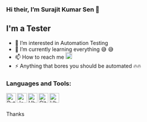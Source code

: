 ### Hi their, I’m Surajit Kumar Sen 👋 

## I'm a Tester

- 👀 I’m interested in Automation Testing
- 🌱 I’m currently learning everything :sweat_smile: :sweat_smile:
- 📫 How to reach me <a href="mailto:surajitsen.iter2011@gmail.com"><img alt="gmail-icon" width="18px" src="https://image.flaticon.com/icons/png/512/281/281769.png"/> </a>
- ⚡ Anything that bores you should be automated 🔥🔥

### Languages and Tools:
<img align="left" alt="Python Code" width="26px" src="https://icons.iconarchive.com/icons/cornmanthe3rd/plex/128/Other-python-icon.png" />
<img align="left" alt="Java Code" width="26px" src="https://icons.iconarchive.com/icons/dakirby309/simply-styled/128/Java-icon.png" />
<img align="left" alt="Ubuntu Code" width="26px" src="https://selenium.dev/images/selenium_logo_square_green.png" />
<img align="left" alt="Github Code" width="26px" src="https://icons.iconarchive.com/icons/papirus-team/papirus-apps/128/github-icon.png" />
<img align="left" alt="Ubuntu Code" width="26px" src="https://icons.iconarchive.com/icons/martz90/circle/128/ubuntu-icon.png" />

<br />
<br />



Thanks
